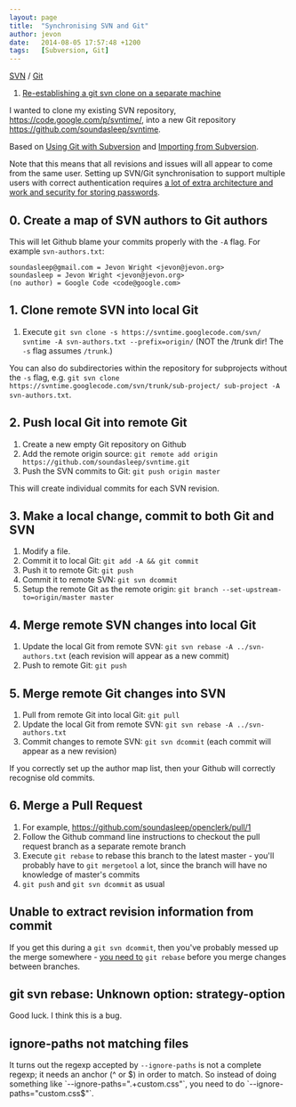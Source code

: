 ```yaml
---
layout: page
title:  "Synchronising SVN and Git"
author: jevon
date:   2014-08-05 17:57:48 +1200
tags:   [Subversion, Git]
---
```


[SVN](svn.md) / [Git](git.md)

1. <a href="http://stackoverflow.com/questions/22549055/re-establishing-a-git-svn-clone-on-a-separate-machine">Re-establishing a git svn clone on a separate machine</a>

I wanted to clone my existing SVN repository, https://code.google.com/p/svntime/, into a new Git repository https://github.com/soundasleep/svntime.

Based on <a href="http://viget.com/extend/effectively-using-git-with-subversion">Using Git with Subversion</a> and <a href="https://help.github.com/articles/importing-from-subversion">Importing from Subversion</a>.

Note that this means that all revisions and issues will all appear to come from the same user. Setting up SVN/Git synchronisation to support multiple users with correct authentication requires <a href="https://github.com/mrts/git-svn-bridge">a lot of extra architecture and work and security for storing passwords</a>.

## 0. Create a map of SVN authors to Git authors

This will let Github blame your commits properly with the `-A` flag. For example `svn-authors.txt`:

```
soundasleep@gmail.com = Jevon Wright <jevon@jevon.org>
soundasleep = Jevon Wright <jevon@jevon.org>
(no author) = Google Code <code@google.com>
```

## 1. Clone remote SVN into local Git

1. Execute `git svn clone -s https://svntime.googlecode.com/svn/ svntime -A svn-authors.txt --prefix=origin/` (NOT the /trunk dir! The `-s` flag assumes `/trunk`.)

You can also do subdirectories within the repository for subprojects without the `-s` flag, e.g. `git svn clone https://svntime.googlecode.com/svn/trunk/sub-project/ sub-project -A svn-authors.txt`.

## 2. Push local Git into remote Git

1. Create a new empty Git repository on Github
1. Add the remote origin source: `git remote add origin https://github.com/soundasleep/svntime.git`
1. Push the SVN commits to Git: `git push origin master`

This will create individual commits for each SVN revision.

## 3. Make a local change, commit to both Git and SVN

1. Modify a file.
1. Commit it to local Git: `git add -A && git commit`
1. Push it to remote Git: `git push`
1. Commit it to remote SVN: `git svn dcommit`
1. Setup the remote Git as the remote origin: `git branch --set-upstream-to=origin/master master`

## 4. Merge remote SVN changes into local Git

1. Update the local Git from remote SVN: `git svn rebase -A ../svn-authors.txt` (each revision will appear as a new commit)
1. Push to remote Git: `git push` 

## 5. Merge remote Git changes into SVN

1. Pull from remote Git into local Git: `git pull`
1. Update the local Git from remote SVN: `git svn rebase -A ../svn-authors.txt`
1. Commit changes to remote SVN: `git svn dcommit` (each commit will appear as a new revision)

If you correctly set up the author map list, then your Github will correctly recognise old commits.

## 6. Merge a Pull Request

1. For example, https://github.com/soundasleep/openclerk/pull/1
1. Follow the Github command line instructions to checkout the pull request branch as a separate remote branch
1. Execute `git rebase` to rebase this branch to the latest master - you'll probably have to `git mergetool` a lot, since the branch will have no knowledge of master's commits
1. `git push` and `git svn dcommit` as usual

## Unable to extract revision information from commit

If you get this during a `git svn dcommit`, then you've probably messed up the merge somewhere - <a href="http://stackoverflow.com/a/7772948/39531">you need to</a> `git rebase` before you merge changes between branches.

## git svn rebase: Unknown option: strategy-option

Good luck. I think this is a bug.

## ignore-paths not matching files

It turns out the regexp accepted by `--ignore-paths` is not a complete regexp; it needs an anchor (^ or $) in order to match. So instead of doing something like `--ignore-paths=".+custom.css"`, you need to do `--ignore-paths="custom.css$"`.
